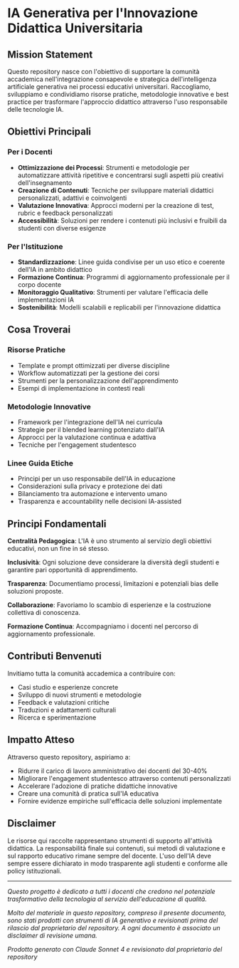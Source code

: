 # IA Generativa per l'Innovazione Didattica Universitaria

## Mission Statement

Questo repository nasce con l'obiettivo di supportare la comunità accademica nell'integrazione consapevole e strategica dell'intelligenza artificiale generativa nei processi educativi universitari. Raccogliamo, sviluppiamo e condividiamo risorse pratiche, metodologie innovative e best practice per trasformare l'approccio didattico attraverso l'uso responsabile delle tecnologie IA.

## Obiettivi Principali

### Per i Docenti
- **Ottimizzazione dei Processi**: Strumenti e metodologie per automatizzare attività ripetitive e concentrarsi sugli aspetti più creativi dell'insegnamento
- **Creazione di Contenuti**: Tecniche per sviluppare materiali didattici personalizzati, adattivi e coinvolgenti
- **Valutazione Innovativa**: Approcci moderni per la creazione di test, rubric e feedback personalizzati
- **Accessibilità**: Soluzioni per rendere i contenuti più inclusivi e fruibili da studenti con diverse esigenze

### Per l'Istituzione
- **Standardizzazione**: Linee guida condivise per un uso etico e coerente dell'IA in ambito didattico
- **Formazione Continua**: Programmi di aggiornamento professionale per il corpo docente
- **Monitoraggio Qualitativo**: Strumenti per valutare l'efficacia delle implementazioni IA
- **Sostenibilità**: Modelli scalabili e replicabili per l'innovazione didattica

## Cosa Troverai

### Risorse Pratiche
- Template e prompt ottimizzati per diverse discipline
- Workflow automatizzati per la gestione dei corsi
- Strumenti per la personalizzazione dell'apprendimento
- Esempi di implementazione in contesti reali

### Metodologie Innovative
- Framework per l'integrazione dell'IA nei curricula
- Strategie per il blended learning potenziato dall'IA
- Approcci per la valutazione continua e adattiva
- Tecniche per l'engagement studentesco

### Linee Guida Etiche
- Principi per un uso responsabile dell'IA in educazione
- Considerazioni sulla privacy e protezione dei dati
- Bilanciamento tra automazione e intervento umano
- Trasparenza e accountability nelle decisioni IA-assisted

## Principi Fondamentali

**Centralità Pedagogica**: L'IA è uno strumento al servizio degli obiettivi educativi, non un fine in sé stesso.

**Inclusività**: Ogni soluzione deve considerare la diversità degli studenti e garantire pari opportunità di apprendimento.

**Trasparenza**: Documentiamo processi, limitazioni e potenziali bias delle soluzioni proposte.

**Collaborazione**: Favoriamo lo scambio di esperienze e la costruzione collettiva di conoscenza.

**Formazione Continua**: Accompagniamo i docenti nel percorso di aggiornamento professionale.

## Contributi Benvenuti

Invitiamo tutta la comunità accademica a contribuire con:
- Casi studio e esperienze concrete
- Sviluppo di nuovi strumenti e metodologie
- Feedback e valutazioni critiche
- Traduzioni e adattamenti culturali
- Ricerca e sperimentazione

## Impatto Atteso

Attraverso questo repository, aspiriamo a:
- Ridurre il carico di lavoro amministrativo dei docenti del 30-40%
- Migliorare l'engagement studentesco attraverso contenuti personalizzati
- Accelerare l'adozione di pratiche didattiche innovative
- Creare una comunità di pratica sull'IA educativa
- Fornire evidenze empiriche sull'efficacia delle soluzioni implementate

## Disclaimer

Le risorse qui raccolte rappresentano strumenti di supporto all'attività didattica. La responsabilità finale sui contenuti, sui metodi di valutazione e sul rapporto educativo rimane sempre del docente. L'uso dell'IA deve sempre essere dichiarato in modo trasparente agli studenti e conforme alle policy istituzionali.

---

*Questo progetto è dedicato a tutti i docenti che credono nel potenziale trasformativo della tecnologia al servizio dell'educazione di qualità.*

*Molto del materiale in questo repository, compreso il presente documento, sono stati prodotti con strumenti di IA generativo e revisionati prima del rilascio dal proprietario del repository. A ogni documento è associato un disclaimer di revisione umana.*

*Prodotto generato con Claude Sonnet 4 e revisionato dal proprietario del repository*
